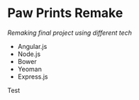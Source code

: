 # Paw Prints Remake #
*Remaking final project using different tech*
- Angular.js
- Node.js
- Bower
- Yeoman
- Express.js

Test